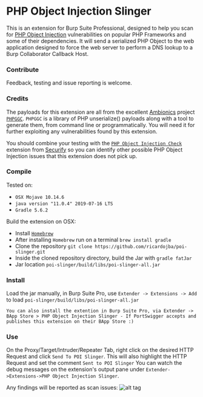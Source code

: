 # PHP Object Injection Slinger

This is an extension for Burp Suite Professional, designed to help you scan for [PHP Object Injection](https://www.owasp.org/index.php/PHP_Object_Injection) vulnerabilities on popular PHP Frameworks and some of their dependencies.
It will send a serialized PHP Object to the web application designed to force the web server to perform a DNS lookup to a Burp Collaborator Callback Host.


### Contribute
Feedback, testing and issue reporting is welcome.


### Credits
The payloads for this extension are all from the excellent [Ambionics](https://ambionics.io/blog) project [`PHPGGC`](https://github.com/ambionics/phpggc).
`PHPGGC` is a library of PHP unserialize() payloads along with a tool to generate them, from command line or programmatically.
You will need it for further exploiting any vulnerabilities found by this extension.

You should combine your testing with the [`PHP Object Injection Check`](https://github.com/securifybv/PHPUnserializeCheck) extension from [Securify](https://securify.nl) so you can identify other possible PHP Object Injection issues that this extension does not pick up.


### Compile

Tested on:
 * `OSX Mojave 10.14.6`
 * `java version "11.0.4" 2019-07-16 LTS`
 * `Gradle 5.6.2`

Build the extension on OSX:
 * Install [`Homebrew`](https://docs.brew.sh/Installation)
 * After installing `Homebrew` run on a terminal `brew install gradle`
 * Clone the repository `git clone https://github.com/ricardojba/poi-slinger.git`
 * Inside the cloned repository directory, build the Jar with `gradle fatJar`
 * Jar location `poi-slinger/build/libs/poi-slinger-all.jar`


### Install
Load the jar manually, in Burp Suite Pro, use `Extender -> Extensions -> Add` to load `poi-slinger/build/libs/poi-slinger-all.jar`

`You can also install the extention in Burp Suite Pro, via Extender -> BApp Store > PHP Object Injection Slinger - If PortSwigger accepts and publishes this extension on their BApp Store :)`


### Use
On the Proxy/Target/Intruder/Repeater Tab, right click on the desired HTTP Request and click `Send To POI Slinger`. This will also highlight the HTTP Request and set the comment `Sent to POI Slinger`
You can watch the debug messages on the extension's output pane under `Extender->Extensions->PHP Object Injection Slinger`.


Any findings will be reported as scan issues:
![alt tag](https://raw.githubusercontent.com/ricardojba/POI-Slinger/master/img/report-example.png)
